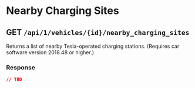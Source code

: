 # Nearby Charging Sites

## GET `/api/1/vehicles/{id}/nearby_charging_sites`

Returns a list of nearby Tesla-operated charging stations. (Requires car software version 2018.48 or higher.)

### Response

```json
// TBD
```

